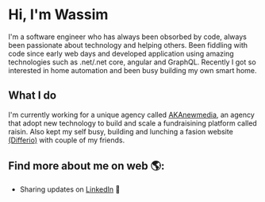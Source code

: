 # Hi, I'm Wassim 

I'm a software engineer who has always been obsorbed by code, always been passionate about technology and helping others. Been fiddling with code since early web days and developed application using amazing technologies such as .net/.net core, angular and GraphQL. Recently I got so interested in home automation and been busy building my own smart home.

## What I do

I'm currently working for a unique agency called <a href="https://akanewmedia.com">AKAnewmedia</a>, an agency that adopt new technology to build and scale a fundraisining platform called raisin. Also kept my self busy, building and lunching a fasion website <a href="www.differio.com">(Differio)</a> with couple of my friends.   

## Find more about me on web 🌎:
- Sharing updates on <a href="https://www.linkedin.com/in/wassimn/">LinkedIn</a> 💼
